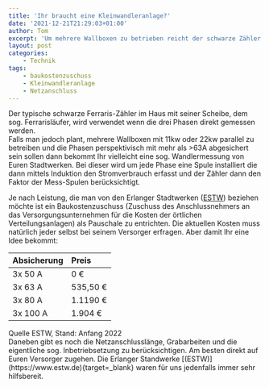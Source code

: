 ```yaml
---
title: 'Ihr braucht eine Kleinwandleranlage?'
date: '2021-12-21T21:29:03+01:00'
author: Tom
excerpt: 'Um mehrere Wallboxen zu betrieben reicht der schwarze Zähler wahrscheinlich nicht aus... '
layout: post
categories:
    - Technik
tags:
    - baukostenzuschuss
    - Kleinwandleranlage
    - Netzanschluss
---
```


Der typische schwarze Ferraris-Zähler im Haus mit seiner Scheibe, dem sog. Ferrarisläufer, wird verwendet wenn die drei Phasen direkt gemessen werden.   
Falls man jedoch plant, mehrere Wallboxen mit 11kw oder 22kw parallel zu betreiben und die Phasen perspektivisch mit mehr als &gt;63A abgesichert sein sollen dann bekommt Ihr vielleicht eine sog. Wandlermessung von Euren Stadtwerken. Bei dieser wird um jede Phase eine Spule installiert die dann mittels Induktion den Stromverbrauch erfasst und der Zähler dann den Faktor der Mess-Spulen berücksichtigt. 

Je nach Leistung, die man von den Erlanger Stadtwerken ([ESTW](https://www.estw.de/)) beziehen möchte ist ein Baukostenzuschuss (Zuschuss des Anschlussnehmers an das Versorgungsunternehmen für die Kosten der örtlichen Verteilungsanlagen) als Pauschale zu entrichten. Die aktuellen Kosten muss natürlich jeder selbst bei seinem Versorger erfragen. Aber damit Ihr eine Idee bekommt:

| Absicherung | Preis   |
| :---- | :------------ |
| 3x 50 A | 0 €         |
| 3x 63 A | 535,50 €    |
| 3x 80 A | 1.1190 €    |
| 3x 100 A | 1.904 €    |

<figcaption>Quelle ESTW, Stand: Anfang 2022 </figcaption></figure>Daneben gibt es noch die Netzanschlusslänge, Grabarbeiten und die eigentliche sog. Inbetriebsetzung zu berücksichtigen. Am besten direkt auf Euren Versorger zugehen. Die Erlanger Standwerke [(ESTW)](https://www.estw.de){target=_blank} waren für uns jedenfalls immer sehr hilfsbereit.